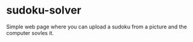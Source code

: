 # sudoku-solver

Simple web page where you can upload a sudoku from a picture and the computer sovles it.
